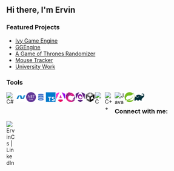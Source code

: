 ## Hi there, I'm Ervin

### Featured Projects
* <a href="https://github.com/ErvinCs/ivy-game-engine">     Ivy Game Engine </a>
* <a href="https://github.com/ErvinCs/GGEngine">            GGEngine </a>
* <a href="https://play.google.com/store/apps/details?id=com.dev.jackdaw.GoTRandomizer"> A Game of Thrones Randomizer </a>
* <a href="https://github.com/ErvinCs/mouse-tracker">       Mouse Tracker </a>
* <a href="https://github.com/ErvinCs/CSUBB">               University Work </a>
<!-- * <a href="https://github.com/ErvinCs/kb-gesture-detector"> Android Gesture Capture </a> -->

### Tools
<p float="left">
  <img align="left" alt="C#" width="26px" src="https://raw.githubusercontent.com/jmnote/z-icons/master/svg/csharp.svg" />
  <img align="left" alt="Net" width="26px" src="https://github.com/devicons/devicon/blob/master/icons/dot-net/dot-net-original.svg" />
  <img align="left" alt="Netcore" width="26px" src="https://github.com/devicons/devicon/blob/master/icons/dotnetcore/dotnetcore-original.svg" />
  <img align="left" alt="SQL" width="26px" src="https://raw.githubusercontent.com/github/explore/80688e429a7d4ef2fca1e82350fe8e3517d3494d/topics/sql/sql.png" />
<!--<img aling="left" alt="Graphql" width="26px" src="https://github.com/simple-icons/simple-icons/blob/develop/icons/graphql.svg"/> |-->
  <img align="left" alt="Typescript" width="26px" src="https://github.com/devicons/devicon/blob/master/icons/typescript/typescript-original.svg" />
  <img align="left" alt="Angular" width="26px" src="https://github.com/devicons/devicon/blob/master/icons/angular/angular-original.svg" />
  <img align="left" alt="Rxjs" width="26px" src="https://github.com/devicons/devicon/blob/master/icons/rxjs/rxjs-original.svg" />
  <img align="left" alt="Ngrx" width="26px" src="https://github.com/devicons/devicon/blob/master/icons/ngrx/ngrx-original.svg" />
  <img align="left" alt="Unity" width="26px" src="https://github.com/devicons/devicon/blob/master/icons/unity/unity-original.svg" />
  <img align="left" alt="C" width="26px" src="https://raw.githubusercontent.com/jmnote/z-icons/master/svg/c.svg" />
  <img align="left" alt="C++" width="26px" src="https://raw.githubusercontent.com/jmnote/z-icons/master/svg/cpp.svg" />
  <img align="left" alt="Java" width="26px" src="https://raw.githubusercontent.com/jmnote/z-icons/master/svg/java.svg" />
<!-- <img align="left" alt="Python" width="26px" src="https://raw.githubusercontent.com/jmnote/z-icons/master/svg/python.svg" /> -->
  <img align="left" alt="Spring" width="26px" src="https://github.com/devicons/devicon/blob/master/icons/spring/spring-original.svg" />
  <img align="left" alt="Gradle" width="26px" src="https://github.com/devicons/devicon/blob/master/icons/gradle/gradle-original.svg" />
<!-- <img align="left" alt="OpenGL" width="26px" src="https://github.com/devicons/devicon/blob/master/icons/opengl/opengl-original.svg" />-->
</p>
<br/>

### Connect with me:
[<img align="left" alt="ErvinCs | LinkedIn" width="22px" src="https://cdn.jsdelivr.net/npm/simple-icons@v3/icons/linkedin.svg" />][linkedin]

[linkedin]: https://www.linkedin.com/in/cs-a-ervin/
